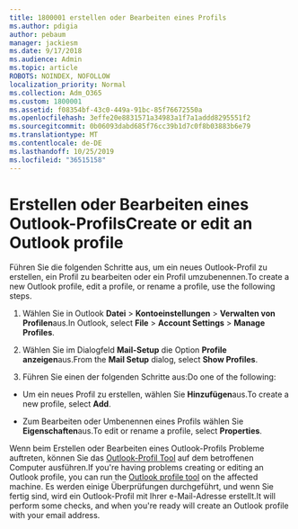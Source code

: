 ```yaml
---
title: 1800001 erstellen oder Bearbeiten eines Profils
ms.author: pdigia
author: pebaum
manager: jackiesm
ms.date: 9/17/2018
ms.audience: Admin
ms.topic: article
ROBOTS: NOINDEX, NOFOLLOW
localization_priority: Normal
ms.collection: Adm_O365
ms.custom: 1800001
ms.assetid: f08354bf-43c0-449a-91bc-85f76672550a
ms.openlocfilehash: 3effe20e8831571a34983a1f7a1addd8295551f2
ms.sourcegitcommit: 0b06093dabd685f76cc39b1d7c0f8b03883b6e79
ms.translationtype: MT
ms.contentlocale: de-DE
ms.lasthandoff: 10/25/2019
ms.locfileid: "36515158"
---
```

# <a name="create-or-edit-an-outlook-profile"></a><span data-ttu-id="c0c09-102">Erstellen oder Bearbeiten eines Outlook-Profils</span><span class="sxs-lookup"><span data-stu-id="c0c09-102">Create or edit an Outlook profile</span></span>

<span data-ttu-id="c0c09-103">Führen Sie die folgenden Schritte aus, um ein neues Outlook-Profil zu erstellen, ein Profil zu bearbeiten oder ein Profil umzubenennen.</span><span class="sxs-lookup"><span data-stu-id="c0c09-103">To create a new Outlook profile, edit a profile, or rename a profile, use the following steps.</span></span>
  
1. <span data-ttu-id="c0c09-104">Wählen Sie in Outlook **Datei** \> **Kontoeinstellungen** \> **Verwalten von Profilen**aus.</span><span class="sxs-lookup"><span data-stu-id="c0c09-104">In Outlook, select **File** \> **Account Settings** \> **Manage Profiles**.</span></span>
    
2. <span data-ttu-id="c0c09-105">Wählen Sie im Dialogfeld **Mail-Setup** die Option **Profile anzeigen**aus.</span><span class="sxs-lookup"><span data-stu-id="c0c09-105">From the **Mail Setup** dialog, select **Show Profiles**.</span></span>
    
3. <span data-ttu-id="c0c09-106">Führen Sie einen der folgenden Schritte aus:</span><span class="sxs-lookup"><span data-stu-id="c0c09-106">Do one of the following:</span></span>
    
  - <span data-ttu-id="c0c09-107">Um ein neues Profil zu erstellen, wählen Sie **Hinzufügen**aus.</span><span class="sxs-lookup"><span data-stu-id="c0c09-107">To create a new profile, select **Add**.</span></span>
    
  - <span data-ttu-id="c0c09-108">Zum Bearbeiten oder Umbenennen eines Profils wählen Sie **Eigenschaften**aus.</span><span class="sxs-lookup"><span data-stu-id="c0c09-108">To edit or rename a profile, select **Properties**.</span></span>
    
<span data-ttu-id="c0c09-109">Wenn beim Erstellen oder Bearbeiten eines Outlook-Profils Probleme auftreten, können Sie das [Outlook-Profil Tool](https://aka.ms/SaRA-OutlookSetupProfile) auf dem betroffenen Computer ausführen.</span><span class="sxs-lookup"><span data-stu-id="c0c09-109">If you're having problems creating or editing an Outlook profile, you can run the [Outlook profile tool](https://aka.ms/SaRA-OutlookSetupProfile) on the affected machine.</span></span> <span data-ttu-id="c0c09-110">Es werden einige Überprüfungen durchgeführt, und wenn Sie fertig sind, wird ein Outlook-Profil mit Ihrer e-Mail-Adresse erstellt.</span><span class="sxs-lookup"><span data-stu-id="c0c09-110">It will perform some checks, and when you're ready will create an Outlook profile with your email address.</span></span> 
  

